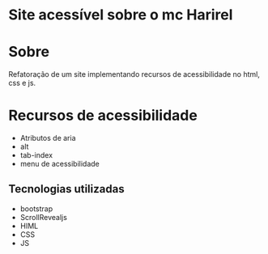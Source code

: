 # Site acessível sobre o mc Harirel
# Sobre
Refatoração de um site implementando recursos de acessibilidade no html, css e js.
# Recursos de acessibilidade 
- Atributos de aria
- alt
- tab-index
- menu de acessibilidade
## Tecnologias utilizadas 
- bootstrap
- ScrollRevealjs
- HIML
- CSS
- JS